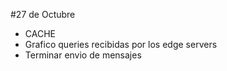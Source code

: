 #27 de Octubre
- CACHE
- Grafico queries recibidas por los edge servers
- Terminar envio de mensajes